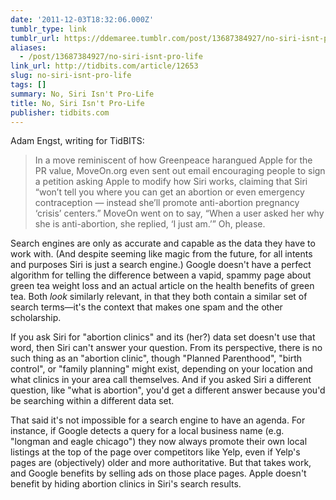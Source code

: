 ```yaml
---
date: '2011-12-03T18:32:06.000Z'
tumblr_type: link
tumblr_url: https://ddemaree.tumblr.com/post/13687384927/no-siri-isnt-pro-life
aliases:
  - /post/13687384927/no-siri-isnt-pro-life
link_url: http://tidbits.com/article/12653
slug: no-siri-isnt-pro-life
tags: []
summary: No, Siri Isn't Pro-Life
title: No, Siri Isn't Pro-Life
publisher: tidbits.com
---
```


Adam Engst, writing for TidBITS:

> In a move reminiscent of how Greenpeace harangued Apple for the PR value, MoveOn.org even sent out email encouraging people to sign a petition asking Apple to modify how Siri works, claiming that Siri “won’t tell you where you can get an abortion or even emergency contraception — instead she’ll promote anti-abortion pregnancy ‘crisis’ centers.” MoveOn went on to say, “When a user asked her why she is anti-abortion, she replied, ‘I just am.’” Oh, please.

Search engines are only as accurate and capable as the data they have to work with. (And despite seeming like magic from the future, for all intents and purposes Siri is just a search engine.) Google doesn't have a perfect algorithm for telling the difference between a vapid, spammy page about green tea weight loss and an actual article on the health benefits of green tea. Both _look_ similarly relevant, in that they both contain a similar set of search terms—it's the context that makes one spam and the other scholarship.

If you ask Siri for "abortion clinics" and its (her?) data set doesn't use that word, then Siri can't answer your question. From its perspective, there is no such thing as an "abortion clinic", though "Planned Parenthood", "birth control", or "family planning" might exist, depending on your location and what clinics in your area call themselves. And if you asked Siri a different question, like "what is abortion", you'd get a different answer because you'd be searching within a different data set.

That said it's not impossible for a search engine to have an agenda. For instance, if Google detects a query for a local business name (e.g. "longman and eagle chicago") they now always promote their own local listings at the top of the page over competitors like Yelp, even if Yelp's pages are (objectively) older and more authoritative. But that takes work, and Google benefits by selling ads on those place pages. Apple doesn't benefit by hiding abortion clinics in Siri's search results.
